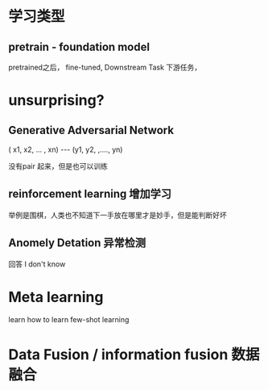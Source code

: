 # 学习类型


## pretrain - foundation model

pretrained之后， fine-tuned, Downstream Task 下游任务，



# unsurprising?
## Generative Adversarial Network

( x1, x2, ... , xn)  --- (y1, y2, ,...., yn)

没有pair 起来，但是也可以训练


## reinforcement learning 增加学习
举例是围棋，人类也不知道下一手放在哪里才是妙手，但是能判断好坏



## Anomely Detation 异常检测
回答 I don't know 

# Meta learning
learn how to learn
few-shot learning



# Data Fusion / information fusion 数据融合


